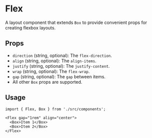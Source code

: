 # Flex

A layout component that extends `Box` to provide convenient props for creating flexbox layouts.

## Props

*   `direction` (string, optional): The `flex-direction`.
*   `align` (string, optional): The `align-items`.
*   `justify` (string, optional): The `justify-content`.
*   `wrap` (string, optional): The `flex-wrap`.
*   `gap` (string, optional): The `gap` between items.
*   All other `Box` props are supported.

## Usage

```tsx
import { Flex, Box } from './src/components';

<Flex gap="1rem" align="center">
  <Box>Item 1</Box>
  <Box>Item 2</Box>
</Flex>
```
